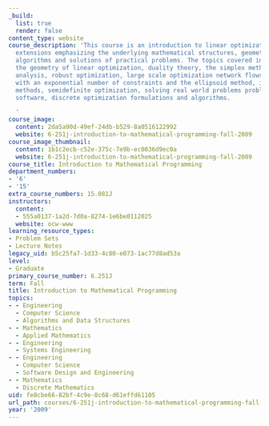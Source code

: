 ```yaml
---
_build:
  list: true
  render: false
content_type: website
course_description: 'This course is an introduction to linear optimization and its
  extensions emphasizing the underlying mathematical structures, geometrical ideas,
  algorithms and solutions of practical problems. The topics covered include: formulations,
  the geometry of linear optimization, duality theory, the simplex method, sensitivity
  analysis, robust optimization, large scale optimization network flows, solving problems
  with an exponential number of constraints and the ellipsoid method, interior point
  methods, semidefinite optimization, solving real world problems problems with computer
  software, discrete optimization formulations and algorithms.

  '
course_image:
  content: 2da5a90d-49ef-24db-b529-8a0516122992
  website: 6-251j-introduction-to-mathematical-programming-fall-2009
course_image_thumbnail:
  content: 1b1c2ecb-c52e-375c-7e9b-ec0036d9ec0a
  website: 6-251j-introduction-to-mathematical-programming-fall-2009
course_title: Introduction to Mathematical Programming
department_numbers:
- '6'
- '15'
extra_course_numbers: 15.081J
instructors:
  content:
  - 555a0137-1a2d-7d0a-8274-1e6be0112025
  website: ocw-www
learning_resource_types:
- Problem Sets
- Lecture Notes
legacy_uid: b5c25fa7-1d33-4c80-e073-1ac77d8ad53a
level:
- Graduate
primary_course_number: 6.251J
term: Fall
title: Introduction to Mathematical Programming
topics:
- - Engineering
  - Computer Science
  - Algorithms and Data Structures
- - Mathematics
  - Applied Mathematics
- - Engineering
  - Systems Engineering
- - Engineering
  - Computer Science
  - Software Design and Engineering
- - Mathematics
  - Discrete Mathematics
uid: fe8cbe66-82bf-4c9e-8c68-d61effd61105
url_path: courses/6-251j-introduction-to-mathematical-programming-fall-2009
year: '2009'
---
```

